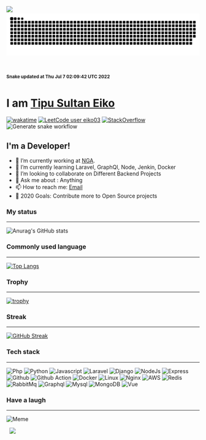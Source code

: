 ![](#)
![Snake](https://github.com/eiko03/eiko03/blob/master/dist/github-contribution-grid-snake.svg) 

&nbsp;

<sup>
  <b>
    Snake updated at Thu Jul  7 02:09:42 UTC 2022
  </b>
</sup>

#  I am [Tipu Sultan Eiko](eiko03.github.io)  
[![wakatime](https://wakatime.com/badge/user/ff27b732-3eb1-4392-91a3-8b2e7ca6cc8c.svg)](https://wakatime.com/@ff27b732-3eb1-4392-91a3-8b2e7ca6cc8c) 
[![LeetCode user eiko03](https://img.shields.io/badge/dynamic/json?style=flat&labelColor=black&color=%23ffa116&label=Solved&query=solved&url=https%3A%2F%2Fleetcode-badge.vercel.app%2Fapi%2Fusers%2Feiko03&logo=leetcode&logoColor=yellow)](https://leetcode.com/eiko03/) 
[![StackOverflow](https://stackoverflow-badge.vercel.app/?userID=5315591)](https://stackoverflow.com/users/5315591/tipu-sultan-eiko)
![Generate snake workflow](https://github.com/eiko03/eiko03/actions/workflows/snake.yml/badge.svg)

## I'm a  Developer!    
- 🔭 I’m currently working at [NGA](https://nga911.com/).
- 🌱 I’m currently learning  Laravel, GraphQl, Node, Jenkin, Docker
- 👯 I’m looking to collaborate on Different Backend Projects
- 💬 Ask me about : Anything
- 📫 How to reach me: <a href="mailto:tipusultan50r@gmail.com">Email</a>
- 🥅 2020 Goals: Contribute more to Open Source projects

### My status    
---
![Anurag's GitHub stats](https://github-readme-stats.vercel.app/api?username=eiko03&show_icons=true)

### Commonly used language  
---
[![Top Langs](https://github-readme-stats.vercel.app/api/top-langs/?username=eiko03&layout=compact)](https://github.com/anuraghazra/github-readme-stats)

### Trophy
---
[![trophy](https://github-profile-trophy.vercel.app/?username=eiko03)](https://github.com/eiko03/github-profile-trophy)

### Streak
---
[![GitHub Streak](http://github-readme-streak-stats.herokuapp.com?user=eiko03&hide_border=true&date_format=M%20j%5B%2C%20Y%5D)](https://git.io/streak-stats)

### Tech stack
---
![Php](https://img.shields.io/badge/PHP-777BB4?style=for-the-badge&logo=php&logoColor=white)
![Python](https://img.shields.io/badge/Python-FFD43B?style=for-the-badge&logo=python&logoColor=blue)
![Javascript](https://img.shields.io/badge/JavaScript-323330?style=for-the-badge&logo=javascript&logoColor=F7DF1E)
![Laravel](https://img.shields.io/badge/Laravel-FF2D20?style=for-the-badge&logo=laravel&logoColor=white)
![Django](https://img.shields.io/badge/Django-092E20?style=for-the-badge&logo=django&logoColor=green)
![NodeJs](https://img.shields.io/badge/Node.js-339933?style=for-the-badge&logo=nodedotjs&logoColor=white)
![Express](https://img.shields.io/badge/Express.js-000000?style=for-the-badge&logo=express&logoColor=white)
![Github](https://img.shields.io/badge/GitHub-100000?style=for-the-badge&logo=github&logoColor=white)
![Github Action](https://img.shields.io/badge/GitHub_Actions-2088FF?style=for-the-badge&logo=github-actions&logoColor=white)
![Docker](https://img.shields.io/badge/Docker-2CA5E0?style=for-the-badge&logo=docker&logoColor=white)
![Linux](https://img.shields.io/badge/Linux-FCC624?style=for-the-badge&logo=linux&logoColor=black)
![Nginx](https://img.shields.io/badge/Nginx-009639?style=for-the-badge&logo=nginx&logoColor=white)
![AWS](https://img.shields.io/badge/Amazon_AWS-FF9900?style=for-the-badge&logo=amazonaws&logoColor=white)
![Redis](https://img.shields.io/badge/redis-CC0000.svg?&style=for-the-badge&logo=redis&logoColor=white)
![RabbitMq](https://img.shields.io/badge/rabbitmq-%23FF6600.svg?&style=for-the-badge&logo=rabbitmq&logoColor=white)
![Graphql](https://img.shields.io/badge/GraphQl-E10098?style=for-the-badge&logo=graphql&logoColor=white)
![Mysql](https://img.shields.io/badge/MySQL-005C84?style=for-the-badge&logo=mysql&logoColor=white)
![MongoDB](https://img.shields.io/badge/MongoDB-4EA94B?style=for-the-badge&logo=mongodb&logoColor=white)
![Vue](https://img.shields.io/badge/Vue.js-35495E?style=for-the-badge&logo=vuedotjs&logoColor=4FC08D)

### Have a laugh
---
![Meme](https://random-memer.herokuapp.com)

&nbsp;
[![](https://img.shields.io/badge/back%20to%20top-%E2%86%A9-blue)](#)
